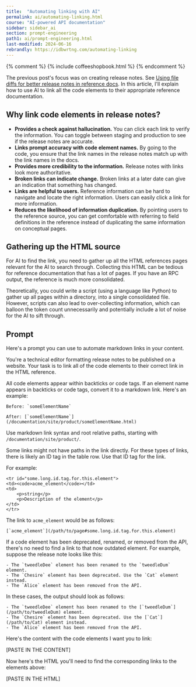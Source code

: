 ```yaml
---
title:  "Automating linking with AI"
permalink: ai/automating-linking.html
course: "AI-powered API documentation"
sidebar: sidebar_ai
section: prompt-engineering
path1: ai/prompt-engineering.html
last-modified: 2024-06-16
rebrandly: https://idbwrtng.com/automating-linking
---
```

{% comment %}
{% include coffeeshopbook.html %}
{% endcomment %}


The previous post's focus was on creating release notes. See [Using file diffs for better release notes in reference docs](/ai/prompt-engineering-release-notes-reference-docs.html). In this article, I'll explain how to use AI to link all the code elements to their appropriate reference documentation.

## Why link code elements in release notes?

* **Provides a check against hallucination.** You can click each link to verify the information. You can toggle between staging and production to see if the release notes are accurate.
* **Links prompt accuracy with code element names.** By going to the code, you ensure that the link names in the release notes match up with the link names in the docs.
* **Provides more credibility to the information.** Release notes with links look more authoritative.
* **Broken links can indicate change.** Broken links at a later date can give an indication that something has changed.
* **Links are helpful to users.** Reference information can be hard to navigate and locate the right information. Users can easily click a link for more information. 
* **Reduces the likelihood of information duplication.** By pointing users to the reference source, you can get comfortable with referring to field definitions in the reference instead of duplicating the same information on conceptual pages.

## Gathering up the HTML source

For AI to find the link, you need to gather up all the HTML references pages relevant for the AI to search through. Collecting this HTML can be tedious for reference documentation that has a lot of pages. If you have an RPC output, the reference is much more consolidated. 

Theoretically, you could write a script (using a language like Python) to gather up all pages within a directory, into a single consolidated file. However, scripts can also lead to over-collecting information, which can balloon the token count unnecessarily and potentially include a lot of noise for the AI to sift through.

## Prompt

Here's a prompt you can use to automate markdown links in your content.

<div class="chat">
<div markdown="1">
You're a technical editor formatting release notes to be published on a website. Your task is to link all of the code elements to their correct link in the HTML reference.

All code elements appear within backticks or code tags. If an element name appears in backticks or code tags, convert it to a markdown link. Here's an example:

```
Before: `someElementName` 

After: [`someElementName`](/documentation/site/product/someElementName.html)
```

Use markdown link syntax and root relative paths, starting with `/documentation/site/product/`.

Some links might not have paths in the link directly. For these types of links, there is likely an ID tag in the table row. Use that ID tag for the link.

For example: 

```
<tr id="some.long.id.tag.for.this.element">
<td><code>acme_element</code></td>
<td>
    <p>string</p>
    <p>Description of the element</p>
</td>
</tr>
```

The link to `acme_element` would be as follows:

```
[`acme_element`](/path/to/page#some.long.id.tag.for.this.element)
```

If a code element has been deprecated, renamed, or removed from the API, there's no need to find a link to that now outdated element. For example, suppose the release note looks like this:

```
- The `tweedleDee` element has been renamed to the `tweedleDum` element.
- The `Chesire` element has been deprecated. Use the `Cat` element instead.
- The `Alice` element has been removed from the API.
```

In these cases, the output should look as follows:

```
- The `tweedleDee` element has been renamed to the [`tweedleDum`](/path/to/tweedleDum) element.
- The `Chesire` element has been deprecated. Use the [`Cat`](/path/to/Cat) element instead.
- The `Alice` element has been removed from the API.
```

Here's the content with the code elements I want you to link:

[PASTE IN THE CONTENT]

Now here's the HTML you'll need to find the corresponding links to the elements above:

[PASTE IN THE HTML]
